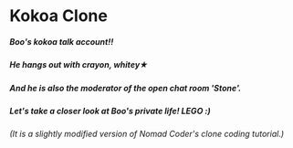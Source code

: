 # Kokoa Clone

##### Boo's kokoa talk account!!

##### He hangs out with crayon, whitey★

##### And he is also the moderator of the open chat room 'Stone'.

##### Let's take a closer look at Boo's private life! LEGO :)

###### (It is a slightly modified version of Nomad Coder's clone coding tutorial.)
